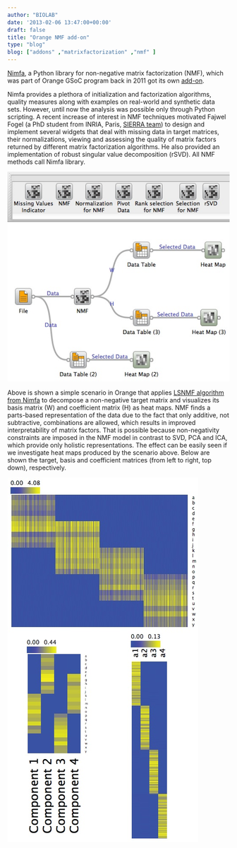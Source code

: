 ```yaml
---
author: "BIOLAB"
date: '2013-02-06 13:47:00+00:00'
draft: false
title: "Orange NMF add-on"
type: "blog"
blog: ["addons" ,"matrixfactorization" ,"nmf" ]
---
```


[Nimfa](http://nimfa.biolab.si), a Python library for non-negative matrix factorization (NMF), which was part of Orange GSoC program back in 2011 got its own [add-on](http://orange.biolab.si/addons/). 

Nimfa provides a plethora of initialization and factorization algorithms, quality measures along with examples on real-world and synthetic data sets. However, until now the analysis was possible only through Python scripting. A recent increase of interest in NMF techniques motivated Fajwel Fogel (a PhD student from INRIA, Paris, [SIERRA team](http://www.di.ens.fr/sierra/)) to design and implement several widgets that deal with missing data in target matrices, their normalizations, viewing and assessing the quality of matrix factors returned by different matrix factorization algorithms. He also provided an implementation of robust singular value decomposition (rSVD). All NMF methods call Nimfa library.

![](nmf-addon-demo.png__1000x1000_q95.jpg)


Above is shown a simple scenario in Orange that applies [LSNMF algorithm from Nimfa](http://nimfa.biolab.si/nimfa.methods.factorization.lsnmf.html) to decompose a non-negative target matrix and visualizes its basis matrix (W) and coefficient matrix (H) as heat maps. NMF finds a parts-based representation of the data due to the fact that only additive, not subtractive, combinations are allowed, which results in improved interpretability of matrix factors. That is possible because non-negativity constraints are imposed in the NMF model in contrast to SVD, PCA and ICA, which provide only holistic representations. The effect can be easily seen if we investigate heat maps produced by the scenario above. Below are shown the target, basis and coefficient matrices (from left to right, top down), respectively.  

![](lsnmf-addon-demo.png__432x826_q95_crop_upscale.jpg)

